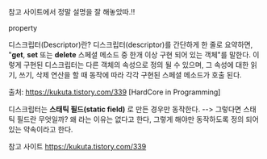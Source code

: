 참고 사이트에서 정말 설명을 잘 해놓았따.!!

property




디스크립터(Descriptor)란?
  디스크립터(descriptor)를 간단하게 한 줄로 요약하면,  
  "__get__, __set__ 또는 __delete__ 스페셜 메소드 중 한개 이상 구현 되어 있는 객체"를 말한다. 
  이렇게 구현된 디스크립터는 다른 객체의 속성으로 정의 될 수 있으며, 그 속성에 대한 읽기, 쓰기, 삭제 연산을 할 때 동작에 따라 각각 구현된 스페셜 메소드가 호출 된다.

출처: https://kukuta.tistory.com/339 [HardCore in Programming]


디스크립터는 **스태틱 필드(static field)** 로 만든 경우만 동작한다.  --> 그렇다면 스태틱 필드란 무엇일까?
왜 라는 이유는 없다고 한다, 그렇게 해야만 동작하도록 정의 되어 있는 약속이라고 한다.





참고 사이트
  https://kukuta.tistory.com/339
